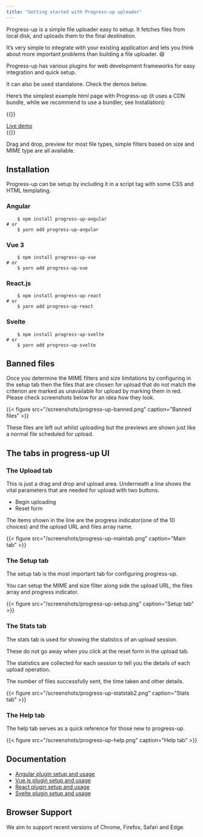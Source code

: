 ```yaml
---
title: "Getting started with Progress-up uploader"
---
```


Progress-up is a simple file uploader easy to setup. It fetches files from local disk, and uploads them to the final destination. 

It’s very simple to integrate with your existing application 
and lets you think about more important
problems than building a file uploader. :smile:

Progress-up has various plugins for web development frameworks for easy
integration and quick setup.

It can also be used standalone. Check the demos below.

Here’s the simplest example html page with Progress-up (it uses a CDN bundle, while we recommend to use a bundler, see Installation):

{{<rawhtml>}}
<div class="flex justify-center">
   <a target="_blank" href="https://luxury-kangaroo-af6a24.netlify.app" class="text-lg
 px-3 py-3 shadow-md text-black no-underline bg-transparent
hover:bg-blue-500 text-blue-700 hover:text-white py-2 px-4 border border-blue-500 hover:border-transparent rounded">
Live demo</a>

</div>
{{</rawhtml>}}


Drag and drop, preview for most file types, simple filters based on size
and MIME type are all available.

## Installation

Progress-up can be setup by including it in a script tag with some CSS
and HTML templating.

### Angular 

```shell
	$ npm install progress-up-angular
# or 
	$ yarn add progress-up-angular
```
### Vue 3

```shell
	$ npm install progress-up-vue
# or 
	$ yarn add progress-up-vue
```
### React.js

```shell
	$ npm install progress-up-react
# or 
	$ yarn add progress-up-react
```
### Svelte

```shell
	$ npm install progress-up-svelte
# or 
	$ yarn add progress-up-svelte
```


## Banned files

Once you determine the MIME filters and size limitations by configuring
in the setup tab then the files that are chosen for upload that do not
match the criterion are marked as unavailable for upload by marking them
in red. Please check screenshots below for an idea how they
look.

 {{< figure src="/screenshots/progress-up-banned.png"  caption="Banned files" >}}


These files are left out whilst uploading but the previews are shown just
like a normal file scheduled for upload.

## The tabs in progress-up UI

### The Upload tab

This is just a drag and drop and upload area. Underneath a line shows
the vital parameters that are needed for upload with two buttons.

- Begin uploading
- Reset form

The items shown in the line are the progress indicator(one of the 10
choices) and the upload URL and files array name.

 {{< figure src="/screenshots/progress-up-maintab.png" caption="Main tab" >}}

### The Setup tab

The setup tab is the most important tab for configuring progress-up.

You can setup the MIME and size filter along side the upload URL, the
files array and progress indicator.


 {{< figure src="/screenshots/progress-up-setup.png" caption="Setup tab" >}}

### The Stats tab

The stats tab is used for showing the statistics of an upload session.

These do not go away when you click at the reset form in the upload tab.

The statistics are collected for each session to tell you the details of
each upload operation.

The number of files successfully sent, the time taken and other details.

 {{< figure src="/screenshots/progress-up-statstab2.png" caption="Stats tab" >}}

### The Help tab

The help tab serves as a quick reference for those new to progress-up.

 {{< figure src="/screenshots/progress-up-help.png" caption="Help tab" >}}

## Documentation

- [Angular plugin setup and usage](/docs/angular-docs)
- [Vue.js plugin setup and usage](/docs/vue-docs)
- [React plugin setup and usage ](/docs/react-docs)
- [Svelte plugin setup and usage](/docs/svelte-docs)

## Browser Support

We aim to support recent versions of Chrome, Firefox, Safari and Edge.

